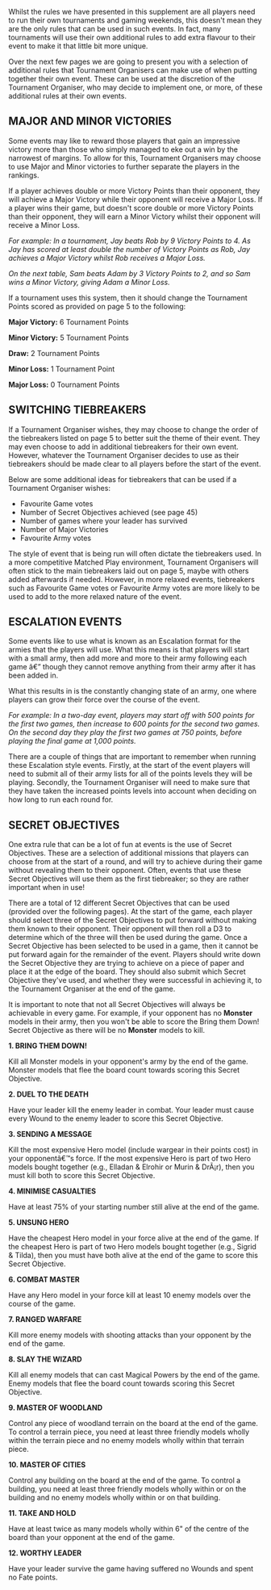 ﻿Whilst the rules we have presented in this supplement are all players need to run their own tournaments and gaming weekends, this doesn't mean they are the only rules that can be used in such events. In fact, many tournaments will use their own additional rules to add extra flavour to their event to make it that little bit more unique.

Over the next few pages we are going to present you with a selection of additional rules that Tournament Organisers can make use of when putting together their own event. These can be used at the discretion of the Tournament Organiser, who may decide to implement one, or more, of these additional rules at their own events.

## MAJOR AND MINOR VICTORIES

Some events may like to reward those players that gain an impressive victory more than those who simply managed to eke out a win by the narrowest of margins. To allow for this, Tournament Organisers may choose to use Major and Minor victories to further separate the players in the
rankings.

If a player achieves double or more Victory Points than their opponent, they will achieve a Major Victory while their opponent will receive a Major Loss. If a player wins their game, but doesn't score double or more Victory Points than their opponent, they will earn a Minor Victory whilst their opponent will receive a Minor Loss.

*For example: In a tournament, Jay beats Rob by 9 Victory Points to 4. As Jay has scored at least double the number of Victory Points as Rob, Jay achieves a Major Victory whilst Rob receives a Major Loss.*

*On the next table, Sam beats Adam by 3 Victory Points to 2, and so Sam wins a Minor Victory, giving Adam a Minor Loss.*

If a tournament uses this system, then it should change the Tournament Points scored as provided on page 5 to the following:

**Major Victory:** 6 Tournament Points

**Minor Victory:** 5 Tournament Points

**Draw:** 2 Tournament Points

**Minor Loss:** 1 Tournament Point

**Major Loss:** 0 Tournament Points

## SWITCHING TIEBREAKERS

If a Tournament Organiser wishes, they may choose to change the order of the tiebreakers listed on page 5 to better suit the theme of their event. They may even choose to add in additional tiebreakers for their own event. However, whatever the Tournament Organiser decides to use as their tiebreakers should be made clear to all players before the start of the event.

Below are some additional ideas for tiebreakers that can be used if a Tournament Organiser wishes:

* Favourite Game votes
* Number of Secret Objectives achieved (see page 45)
* Number of games where your leader has survived
* Number of Major Victories
* Favourite Army votes

The style of event that is being run will often dictate the tiebreakers used. In a more competitive Matched Play environment, Tournament Organisers will often stick to the main tiebreakers laid out on page 5, maybe with others added afterwards if needed. However, in more relaxed events, tiebreakers such as Favourite Game votes or Favourite Army votes are more likely to be used to add to the more relaxed nature of the event.

## ESCALATION EVENTS

Some events like to use what is known as an Escalation format for the armies that the players will use. What this means is that players will start with a small army, then add more and more to their army following each game â€” though they cannot remove anything from their army after it has been added
in.

What this results in is the constantly changing state of an army, one where players can grow their force over the course of the event.

*For example: In a two-day event, players may start off with 500 points for the first two games, then increase to 600 points for the second two games. On the second day they play the first two games at 750 points, before playing the final game at 1,000 points.*

There are a couple of things that are important to remember when running these Escalation style events. Firstly, at the start of the event players will need to submit all of their army lists for all of the points levels they will be playing. Secondly, the Tournament Organiser will need to make sure that they have taken the increased points levels into account when deciding on how long to run each round for.

## SECRET OBJECTIVES

One extra rule that can be a lot of fun at events is the use of Secret Objectives. These are a selection of additional missions that players can choose from at the start of a round, and will try to achieve during their game without revealing them to their opponent. Often, events that use these Secret Objectives will use them as the first tiebreaker; so they are rather important when in use!

There are a total of 12 different Secret Objectives that can be used (provided over the following pages). At the start of the game, each player should select three of the Secret Objectives to put forward without making them known to their opponent. Their opponent will then roll a D3 to determine which of the three will then be used during the game. Once a Secret Objective has been selected to be used in a game, then it cannot be put forward again for the remainder of the event. Players should write down the Secret Objective they are trying to achieve on a piece of paper and place it at the edge of the board. They should also submit which Secret Objective they've used, and whether they were successful in achieving it, to the Tournament Organiser at the end of the
game.

It is important to note that not all Secret Objectives will always be achievable in every game. For example, if your opponent has no **Monster** models in their army, then you won't be able to score the Bring them Down! Secret Objective as there will be no **Monster** models to kill.

**1. BRING THEM DOWN!**

Kill all Monster models in your opponent's army by the end of the game. Monster models that flee the board count towards scoring this Secret Objective.

**2. DUEL TO THE DEATH**

Have your leader kill the enemy leader in combat. Your leader must cause every Wound to the enemy leader to score this Secret Objective.

**3. SENDING A MESSAGE**

Kill the most expensive Hero model (include wargear in their points cost) in your opponentâ€™s force. If the most expensive Hero is part of two Hero models bought together (e.g., Elladan & Elrohir or Murin & DrÃ¡r), then you must kill both to score this Secret Objective.

**4. MINIMISE CASUALTIES**

Have at least 75% of your starting number still alive at the end of the game.

**5. UNSUNG HERO**

Have the cheapest Hero model in your force alive at the end of the game. If the cheapest Hero is part of two Hero models bought together (e.g., Sigrid & Tilda), then you must have both alive at the end of the game to score this Secret Objective.

**6. COMBAT MASTER**

Have any Hero model in your force kill at least 10 enemy models over the course of the game.

**7. RANGED WARFARE**

Kill more enemy models with shooting attacks than your opponent by the end of the game.

**8. SLAY THE WIZARD**

Kill all enemy models that can cast Magical Powers by the end of the game. Enemy models that flee the board count towards scoring this Secret Objective.

**9. MASTER OF WOODLAND**

Control any piece of woodland terrain on the board at the end of the game. To control a terrain piece, you need at least three friendly models wholly within the terrain piece and no enemy models wholly within that terrain piece.

**10. MASTER OF CITIES**

Control any building on the board at the end of the game. To control a building, you need at least three friendly models wholly within or on the building and no enemy models wholly within or on that building.

**11. TAKE AND HOLD**

Have at least twice as many models wholly within 6" of the centre of the board than your opponent at the end of the game.

**12. WORTHY LEADER**

Have your leader survive the game having suffered no Wounds and spent no Fate points.
